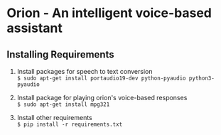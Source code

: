 # Orion - An intelligent voice-based assistant

## Installing Requirements

1. Install packages for speech to text conversion  
`$ sudo apt-get install portaudio19-dev python-pyaudio python3-pyaudio`

2. Install package for playing orion's voice-based responses  
`$ sudo apt-get install mpg321`

3. Install other requirements  
`$ pip install -r requirements.txt`
